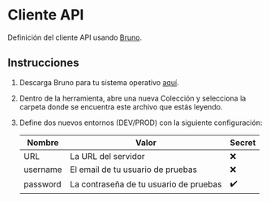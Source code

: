 # Cliente API
Definición del cliente API usando [Bruno](https://www.usebruno.com/).

## Instrucciones
1. Descarga Bruno para tu sistema operativo [aquí](https://www.usebruno.com/downloads).
2. Dentro de la herramienta, abre una nueva Colección y selecciona la carpeta donde se encuentra este archivo que estás leyendo.
3. Define dos nuevos entornos (DEV/PROD) con la siguiente configuración:
   
    | Nombre         | Valor                                   | Secret                |
    |----------------|-----------------------------------------|-----------------------|
    | URL            | La URL del servidor                     |  :x:                  |
    | username       | El email de tu usuario de pruebas       |  :x:                  |
    | password       | La contraseña de tu usuario de pruebas  |  :heavy_check_mark:   |


